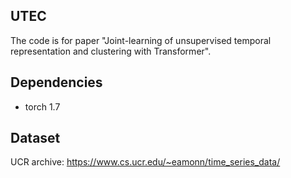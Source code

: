 ## UTEC
The code is for paper "Joint-learning of unsupervised temporal representation and clustering with Transformer".

## Dependencies
* torch 1.7 

## Dataset
UCR archive: https://www.cs.ucr.edu/~eamonn/time_series_data/

